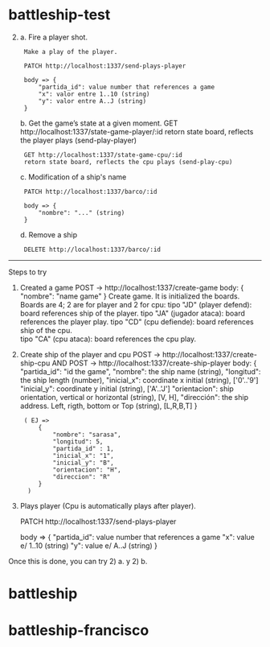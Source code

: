 # battleship-test

2)
	a. Fire a player shot.

		Make a play of the player.

		PATCH http://localhost:1337/send-plays-player

		body => {
			"partida_id": value number that references a game
			"x": valor entre 1..10 (string)
			"y": valor entre A..J (string)
		}

	b. Get the game’s state at a given moment.
		GET http://localhost:1337/state-game-player/:id
		retorn state board, reflects the player plays (send-play-player)

		GET http://localhost:1337/state-game-cpu/:id
		retorn state board, reflects the cpu plays (send-play-cpu)


	c. Modification of a ship's name

		PATCH http://localhost:1337/barco/:id

		body => {
			"nombre": "..." (string)
		}

	d. Remove a ship

		DELETE http://localhost:1337/barco/:id

*************************************************************************


Steps to try


1) Created a game
	 POST -> http://localhost:1337/create-game
	 	body: {
	 		"nombre": "name game"
	 	}
	 Create game. It is initialized the boards. Boards are  4; 2 are for player and 2 for cpu:
	 tipo "JD" (player defend): board references ship of the player.
	 tipo "JA" (jugador ataca): board references the player play.
	 tipo "CD" (cpu defiende): board references ship of the cpu.	 	 
	 tipo "CA" (cpu ataca): board references the cpu play.


2) Create ship of the player and cpu
	POST -> http://localhost:1337/create-ship-cpu
		AND
	POST -> http://localhost:1337/create-ship-player
		body: {
			"partida_id": "id the game",
			"nombre": the ship name (string),
			"longitud": the ship length (number),
			"inicial_x": coordinate x initial (string), ['0'..'9']
			"inicial_y": coordinate y initial (string), ['A'..'J']
			"orientacion": ship orientation, vertical or horizontal (string), [V, H],
			"dirección": the ship address. Left, rigth, bottom or Top (string), [L,R,B,T]
		}				

		( EJ =>
			{
				"nombre": "sarasa",
				"longitud": 5,
				"partida_id" : 1,
				"inicial_x": "1",
				"inicial_y": "B",
				"orientacion": "H",
				"direccion": "R"
			}
		 )

3) Plays player (Cpu is automatically plays after player).

	PATCH http://localhost:1337/send-plays-player

	body => {
		"partida_id": value number that references a game
		"x": value e/ 1..10 (string)
		"y": value e/ A..J (string)
	}


Once this is done, you can try 2) a.  y  2) b.

# battleship
# battleship-francisco
